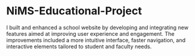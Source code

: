 # NiMS-Educational-Project
I built and enhanced a school website by developing and integrating new features aimed at improving user experience and engagement. The improvements included a more intuitive interface, faster navigation, and interactive elements tailored to student and faculty needs. 
